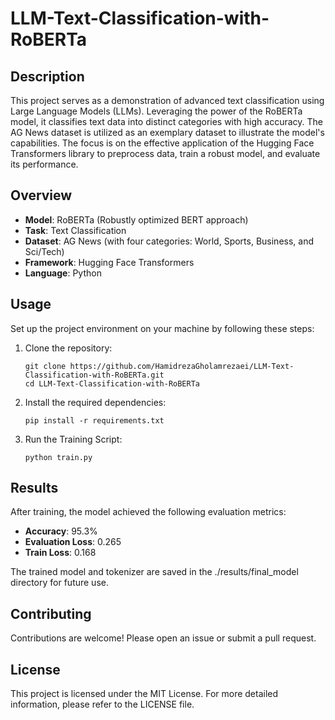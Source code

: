 # LLM-Text-Classification-with-RoBERTa

## Description
This project serves as a demonstration of advanced text classification using Large Language Models (LLMs). Leveraging the power of the RoBERTa model, it classifies text data into distinct categories with high accuracy. 
The AG News dataset is utilized as an exemplary dataset to illustrate the model's capabilities. The focus is on the effective application of the Hugging Face Transformers library to preprocess data, train a robust model, and evaluate its performance.

## Overview
- **Model**: RoBERTa (Robustly optimized BERT approach)
- **Task**: Text Classification
- **Dataset**: AG News (with four categories: World, Sports, Business, and Sci/Tech)
- **Framework**: Hugging Face Transformers
- **Language**: Python

## Usage
Set up the project environment on your machine by following these steps:

1. Clone the repository:
    ```
    git clone https://github.com/HamidrezaGholamrezaei/LLM-Text-Classification-with-RoBERTa.git
    cd LLM-Text-Classification-with-RoBERTa
    ```

2. Install the required dependencies:
    ```
    pip install -r requirements.txt
    ```

2. Run the Training Script:
    ```
    python train.py
    ```

## Results
After training, the model achieved the following evaluation metrics:
- **Accuracy**: 95.3%
- **Evaluation Loss**: 0.265
- **Train Loss**: 0.168

The trained model and tokenizer are saved in the ./results/final_model directory for future use.

## Contributing
Contributions are welcome! Please open an issue or submit a pull request.

## License
This project is licensed under the MIT License. For more detailed information, please refer to the LICENSE file.